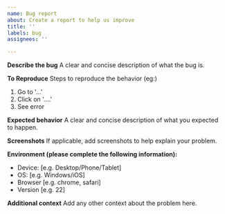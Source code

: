 ```yaml
---
name: Bug report
about: Create a report to help us improve
title: ''
labels: bug
assignees: ''

---
```


**Describe the bug**
A clear and concise description of what the bug is.

**To Reproduce**
Steps to reproduce the behavior (eg:)
1. Go to '...'
2. Click on '....'
4. See error

**Expected behavior**
A clear and concise description of what you expected to happen.

**Screenshots**
If applicable, add screenshots to help explain your problem.

**Environment (please complete the following information):**
 - Device: [e.g. Desktop/Phone/Tablet]
 - OS: [e.g. Windows/iOS]
 - Browser [e.g. chrome, safari]
 - Version [e.g. 22]

**Additional context**
Add any other context about the problem here.
